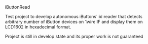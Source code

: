 iButtonRead

Test project to develop autonomous iButtons' id reader that detects
arbitrary number of iButton devices on 1wire IF and display them on
LCD1602 in hexadecimal format.

Project is still in develop state and its proper work is not guaranteed
